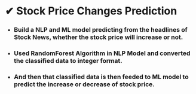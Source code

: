 # ✔ Stock Price Changes Prediction
- ### Build a NLP and ML model predicting from the headlines of Stock News, whether the stock price will increase or not.
- ### Used RandomForest Algorithm in NLP Model and converted the classified data to integer format.
- ### And then that classified data is then feeded to ML model to predict the increase or decrease of stock price. 